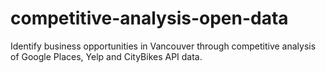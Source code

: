 # competitive-analysis-open-data
Identify business opportunities in Vancouver through competitive analysis of Google Places, Yelp and CityBikes API data.
